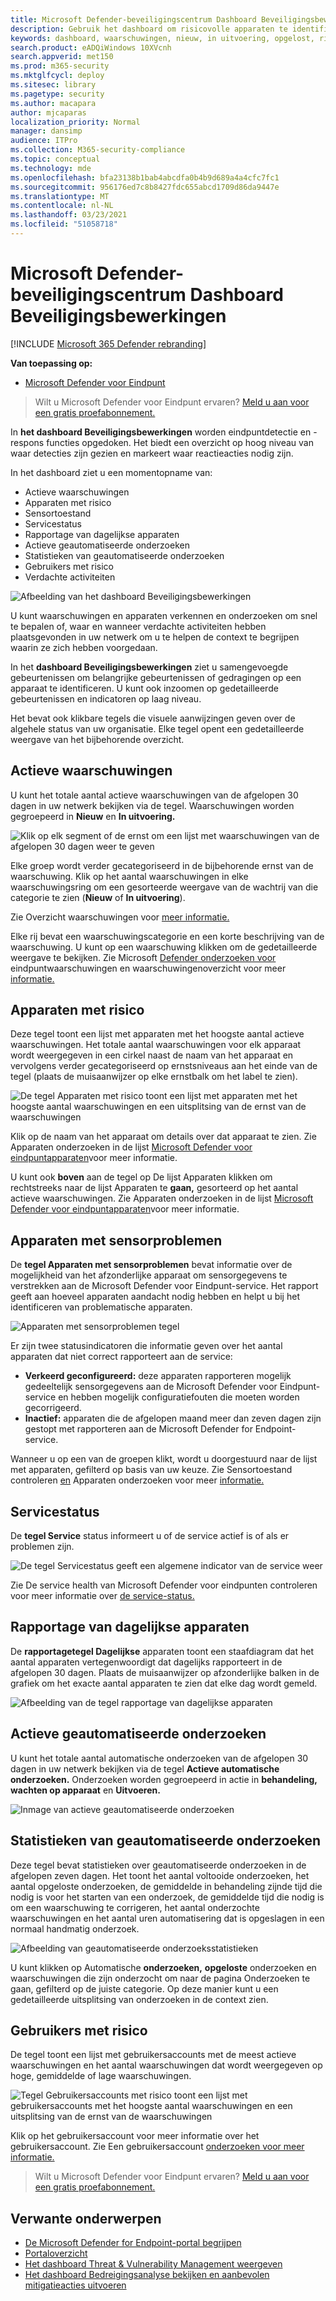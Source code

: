 ```yaml
---
title: Microsoft Defender-beveiligingscentrum Dashboard Beveiligingsbewerkingen
description: Gebruik het dashboard om risicovolle apparaten te identificeren, de status van de service bij te houden en statistieken en informatie over apparaten en waarschuwingen te bekijken.
keywords: dashboard, waarschuwingen, nieuw, in uitvoering, opgelost, risico, apparaten met risico, infecties, rapportage, statistieken, grafieken, grafieken, gezondheid, actieve malwaredetecties, bedreigingscategorie, categorieën, wachtwoord stealer, ransomware, exploit, bedreiging, lage ernst, actieve malware
search.product: eADQiWindows 10XVcnh
search.appverid: met150
ms.prod: m365-security
ms.mktglfcycl: deploy
ms.sitesec: library
ms.pagetype: security
ms.author: macapara
author: mjcaparas
localization_priority: Normal
manager: dansimp
audience: ITPro
ms.collection: M365-security-compliance
ms.topic: conceptual
ms.technology: mde
ms.openlocfilehash: bfa23138b1bab4abcdfa0b4b9d689a4a4cfc7fc1
ms.sourcegitcommit: 956176ed7c8b8427fdc655abcd1709d86da9447e
ms.translationtype: MT
ms.contentlocale: nl-NL
ms.lasthandoff: 03/23/2021
ms.locfileid: "51058718"
---
```

# <a name="microsoft-defender-security-center-security-operations-dashboard"></a>Microsoft Defender-beveiligingscentrum Dashboard Beveiligingsbewerkingen

[!INCLUDE [Microsoft 365 Defender rebranding](../../includes/microsoft-defender.md)]


**Van toepassing op:**
- [Microsoft Defender voor Eindpunt](https://go.microsoft.com/fwlink/?linkid=2154037)

>Wilt u Microsoft Defender voor Eindpunt ervaren? [Meld u aan voor een gratis proefabonnement.](https://www.microsoft.com/microsoft-365/windows/microsoft-defender-atp?ocid=docs-wdatp-secopsdashboard-abovefoldlink) 

In **het dashboard Beveiligingsbewerkingen** worden eindpuntdetectie en -respons functies opgedoken. Het biedt een overzicht op hoog niveau van waar detecties zijn gezien en markeert waar reactieacties nodig zijn. 

In het dashboard ziet u een momentopname van:

- Actieve waarschuwingen
- Apparaten met risico
- Sensortoestand
- Servicestatus
- Rapportage van dagelijkse apparaten
- Actieve geautomatiseerde onderzoeken
- Statistieken van geautomatiseerde onderzoeken
- Gebruikers met risico
- Verdachte activiteiten


![Afbeelding van het dashboard Beveiligingsbewerkingen](images/atp-sec-ops-dashboard.png)

U kunt waarschuwingen en apparaten verkennen en onderzoeken om snel te bepalen of, waar en wanneer verdachte activiteiten hebben plaatsgevonden in uw netwerk om u te helpen de context te begrijpen waarin ze zich hebben voorgedaan.

In het **dashboard Beveiligingsbewerkingen** ziet u samengevoegde gebeurtenissen om belangrijke gebeurtenissen of gedragingen op een apparaat te identificeren. U kunt ook inzoomen op gedetailleerde gebeurtenissen en indicatoren op laag niveau.

Het bevat ook klikbare tegels die visuele aanwijzingen geven over de algehele status van uw organisatie. Elke tegel opent een gedetailleerde weergave van het bijbehorende overzicht.

## <a name="active-alerts"></a>Actieve waarschuwingen
U kunt het totale aantal actieve waarschuwingen van de afgelopen 30 dagen in uw netwerk bekijken via de tegel. Waarschuwingen worden gegroepeerd in **Nieuw** en **In uitvoering.**

![Klik op elk segment of de ernst om een lijst met waarschuwingen van de afgelopen 30 dagen weer te geven](images/active-alerts-tile.png)

Elke groep wordt verder gecategoriseerd in de bijbehorende ernst van de waarschuwing. Klik op het aantal waarschuwingen in elke waarschuwingsring om een gesorteerde weergave van de wachtrij van die categorie te zien (**Nieuw** of **In uitvoering**).

Zie Overzicht waarschuwingen voor [meer informatie.](alerts-queue.md)

Elke rij bevat een waarschuwingscategorie en een korte beschrijving van de waarschuwing. U kunt op een waarschuwing klikken om de gedetailleerde weergave te bekijken. Zie Microsoft [Defender onderzoeken voor](investigate-alerts.md) eindpuntwaarschuwingen en waarschuwingenoverzicht voor meer [informatie.](alerts-queue.md)


## <a name="devices-at-risk"></a>Apparaten met risico
Deze tegel toont een lijst met apparaten met het hoogste aantal actieve waarschuwingen. Het totale aantal waarschuwingen voor elk apparaat wordt weergegeven in een cirkel naast de naam van het apparaat en vervolgens verder gecategoriseerd op ernstsniveaus aan het einde van de tegel (plaats de muisaanwijzer op elke ernstbalk om het label te zien).

![De tegel Apparaten met risico toont een lijst met apparaten met het hoogste aantal waarschuwingen en een uitsplitsing van de ernst van de waarschuwingen](images/devices-at-risk-tile.png)

Klik op de naam van het apparaat om details over dat apparaat te zien. Zie Apparaten onderzoeken in de lijst [Microsoft Defender voor eindpuntapparaten](investigate-machines.md)voor meer informatie.

U kunt ook **boven** aan de tegel op De lijst Apparaten klikken om rechtstreeks naar de lijst Apparaten te **gaan,** gesorteerd op het aantal actieve waarschuwingen. Zie Apparaten onderzoeken in de lijst [Microsoft Defender voor eindpuntapparaten](investigate-machines.md)voor meer informatie.

## <a name="devices-with-sensor-issues"></a>Apparaten met sensorproblemen
De **tegel Apparaten met sensorproblemen** bevat informatie over de mogelijkheid van het afzonderlijke apparaat om sensorgegevens te verstrekken aan de Microsoft Defender voor Eindpunt-service. Het rapport geeft aan hoeveel apparaten aandacht nodig hebben en helpt u bij het identificeren van problematische apparaten.

![Apparaten met sensorproblemen tegel](images/atp-tile-sensor-health.png)

Er zijn twee statusindicatoren die informatie geven over het aantal apparaten dat niet correct rapporteert aan de service:
- **Verkeerd geconfigureerd:** deze apparaten rapporteren mogelijk gedeeltelijk sensorgegevens aan de Microsoft Defender voor Eindpunt-service en hebben mogelijk configuratiefouten die moeten worden gecorrigeerd.
- **Inactief:** apparaten die de afgelopen maand meer dan zeven dagen zijn gestopt met rapporteren aan de Microsoft Defender for Endpoint-service.

Wanneer u op een van de groepen klikt, wordt u doorgestuurd naar de lijst met apparaten, gefilterd op basis van uw keuze. Zie Sensortoestand controleren [en](check-sensor-status.md) Apparaten onderzoeken voor meer [informatie.](investigate-machines.md)

## <a name="service-health"></a>Servicestatus
De **tegel Service** status informeert u of de service actief is of als er problemen zijn.

![De tegel Servicestatus geeft een algemene indicator van de service weer](images/status-tile.png)

Zie De service health van Microsoft Defender voor eindpunten controleren voor meer informatie over [de service-status.](service-status.md)


## <a name="daily-devices-reporting"></a>Rapportage van dagelijkse apparaten
De **rapportagetegel Dagelijkse** apparaten toont een staafdiagram dat het aantal apparaten vertegenwoordigt dat dagelijks rapporteert in de afgelopen 30 dagen. Plaats de muisaanwijzer op afzonderlijke balken in de grafiek om het exacte aantal apparaten te zien dat elke dag wordt gemeld.

![Afbeelding van de tegel rapportage van dagelijkse apparaten](images/atp-daily-devices-reporting.png)


## <a name="active-automated-investigations"></a>Actieve geautomatiseerde onderzoeken
U kunt het totale aantal automatische onderzoeken van de afgelopen 30 dagen in uw netwerk bekijken via de tegel **Actieve automatische onderzoeken.** Onderzoeken worden gegroepeerd in actie in **behandeling,** **wachten op apparaat** en **Uitvoeren.**

![Inmage van actieve geautomatiseerde onderzoeken](images/atp-active-investigations-tile.png)


## <a name="automated-investigations-statistics"></a>Statistieken van geautomatiseerde onderzoeken
Deze tegel bevat statistieken over geautomatiseerde onderzoeken in de afgelopen zeven dagen. Het toont het aantal voltooide onderzoeken, het aantal opgeloste onderzoeken, de gemiddelde in behandeling zijnde tijd die nodig is voor het starten van een onderzoek, de gemiddelde tijd die nodig is om een waarschuwing te corrigeren, het aantal onderzochte waarschuwingen en het aantal uren automatisering dat is opgeslagen in een normaal handmatig onderzoek. 

![Afbeelding van geautomatiseerde onderzoeksstatistieken](images/atp-automated-investigations-statistics.png)

U kunt klikken op Automatische **onderzoeken,** **opgeloste** onderzoeken en waarschuwingen  die zijn onderzocht om naar de pagina Onderzoeken te gaan, gefilterd op de juiste categorie.  Op deze manier kunt u een gedetailleerde uitsplitsing van onderzoeken in de context zien.

## <a name="users-at-risk"></a>Gebruikers met risico
De tegel toont een lijst met gebruikersaccounts met de meest actieve waarschuwingen en het aantal waarschuwingen dat wordt weergegeven op hoge, gemiddelde of lage waarschuwingen. 

![Tegel Gebruikersaccounts met risico toont een lijst met gebruikersaccounts met het hoogste aantal waarschuwingen en een uitsplitsing van de ernst van de waarschuwingen](images/atp-users-at-risk.png)

Klik op het gebruikersaccount voor meer informatie over het gebruikersaccount. Zie Een gebruikersaccount [onderzoeken voor meer informatie.](investigate-user.md)

>Wilt u Microsoft Defender voor Eindpunt ervaren? [Meld u aan voor een gratis proefabonnement.](https://www.microsoft.com/microsoft-365/windows/microsoft-defender-atp?ocid=docs-wdatp-secopsdashboard-belowfoldlink)

## <a name="related-topics"></a>Verwante onderwerpen
- [De Microsoft Defender for Endpoint-portal begrijpen](use.md)
- [Portaloverzicht](portal-overview.md)
- [Het dashboard Threat & Vulnerability Management weergeven](tvm-dashboard-insights.md)
- [Het dashboard Bedreigingsanalyse bekijken en aanbevolen mitigatieacties uitvoeren](threat-analytics.md)
